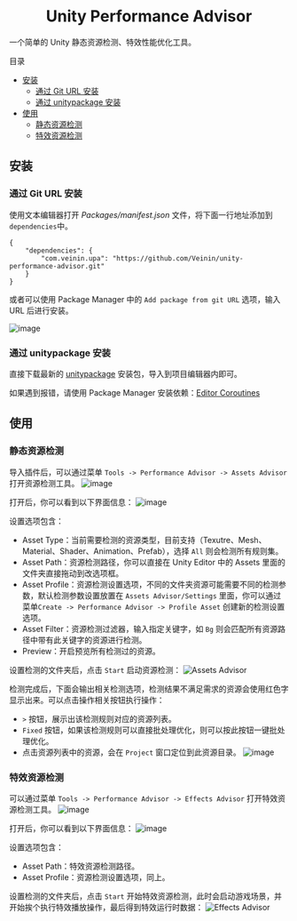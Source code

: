 <h1 align="center">Unity Performance Advisor</h1>

一个简单的 Unity 静态资源检测、特效性能优化工具。

目录

- [安装](#安装)
  - [通过 Git URL 安装](#通过-Git-URL-安装)
  - [通过 unitypackage 安装](#通过-unitypackage-安装)
- [使用](#使用)
  - [静态资源检测](#静态资源检测)
  - [特效资源检测](#特效资源检测)


## 安装

### 通过 Git URL 安装

使用文本编辑器打开 *Packages/manifest.json* 文件，将下面一行地址添加到 `dependencies`中。

    {
        "dependencies": {
            "com.veinin.upa": "https://github.com/Veinin/unity-performance-advisor.git"
        }
    }

或者可以使用 Package Manager 中的 `Add package from git URL` 选项，输入 URL 后进行安装。

![image](https://user-images.githubusercontent.com/5871485/149872106-b417e627-3b51-48a9-b350-f3f662a7831d.png)

### 通过 unitypackage 安装

直接下载最新的 [unitypackage](https://github.com/Veinin/unity-performance-advisor/releases) 安装包，导入到项目编辑器内即可。

如果遇到报错，请使用 Package Manager 安装依赖：[Editor Coroutines](https://docs.unity3d.com/Packages/com.unity.editorcoroutines@1.0/manual/index.html)

## 使用

### 静态资源检测

导入插件后，可以通过菜单 `Tools -> Performance Advisor -> Assets Advisor` 打开资源检测⼯具。
![image](https://user-images.githubusercontent.com/5871485/150292774-6844dafa-e7f2-40f2-a027-df4876405f91.png)

打开后，你可以看到以下界面信息：
![image](https://user-images.githubusercontent.com/5871485/149739649-086d0017-fa8b-4e71-ba2a-1bdc1b424635.png)

设置选项包含：
- Asset Type：当前需要检测的资源类型，目前支持（Texutre、Mesh、Material、Shader、Animation、Prefab），选择 `All` 则会检测所有规则集。
- Asset Path：资源检测路径，你可以直接在 Unity Editor 中的 Assets 里面的文件夹直接拖动到改选项框。
- Asset Profile：资源检测设置选项，不同的文件夹资源可能需要不同的检测参数，默认检测参数设置放置在 `Assets Advisor/Settings` 里面，你可以通过菜单`Create -> Performance Advisor -> Profile Asset` 创建新的检测设置选项。
- Asset Filter：资源检测过滤器，输入指定关键字，如 `Bg` 则会匹配所有资源路径中带有此关键字的资源进行检测。
- Preview：开启预览所有检测过的资源。

设置检测的文件夹后，点击 `Start` 启动资源检测：
![Assets Advisor](https://user-images.githubusercontent.com/5871485/149765207-be224d88-8ad4-4d0e-8d26-524ba687b073.gif)

检测完成后，下面会输出相关检测选项，检测结果不满足需求的资源会使用红色字显示出来。可以点击操作相关按钮执行操作：
- `>` 按钮，展示出该检测规则对应的资源列表。
- `Fixed` 按钮，如果该检测规则可以直接批处理优化，则可以按此按钮一键批处理优化。
- 点击资源列表中的资源，会在 `Project` 窗口定位到此资源目录。
![image](https://user-images.githubusercontent.com/5871485/149765583-92c6cd17-c0e0-4705-a4ed-482994de2585.png)

### 特效资源检测

可以通过菜单 `Tools -> Performance Advisor -> Effects Advisor` 打开特效资源检测工具。
![image](https://user-images.githubusercontent.com/5871485/150292774-6844dafa-e7f2-40f2-a027-df4876405f91.png)

打开后，你可以看到以下界面信息：
![image](https://user-images.githubusercontent.com/5871485/149766226-3d561911-15ec-45b9-9efc-a6999ce585ff.png)

设置选项包含：
- Asset Path：特效资源检测路径。
- Asset Profile：资源检测设置选项，同上。

设置检测的文件夹后，点击 `Start` 开始特效资源检测，此时会启动游戏场景，并开始挨个执行特效播放操作，最后得到特效运行时数据：
![Effects Advisor](https://user-images.githubusercontent.com/5871485/149766779-9b6b04d6-e909-412e-93c6-4e579cc7c852.gif)
